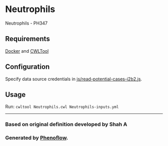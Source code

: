 # Neutrophils

Neutrophils - PH347

## Requirements

[Docker](https://docs.docker.com/install/) and [CWLTool](https://github.com/common-workflow-language/cwltool#install)

## Configuration

Specify data source credentials in [js/read-potential-cases-i2b2.js](js/read-potential-cases-i2b2.js).

## Usage

Run: `cwltool Neutrophils.cwl Neutrophils-inputs.yml`

***

### Based on original definition developed by Shah A
### Generated by [Phenoflow](https://kclhi.org/phenoflow).

